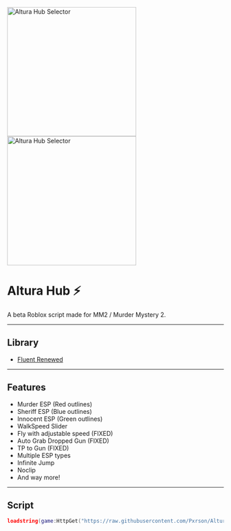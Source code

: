 <img src="https://github.com/user-attachments/assets/4ce93e8e-e9a8-4ac5-b10c-945757da25ca" alt="Altura Hub Selector" width="300"> 
<img src="https://github.com/user-attachments/assets/e61452cb-39b9-45fb-b8db-04b0e516316a" alt="Altura Hub Selector" width="300">

# Altura Hub ⚡

A beta Roblox script made for MM2 / Murder Mystery 2.

---

## Library

- [Fluent Renewed](https://github.com/ActualMasterOogway/Fluent-Renewed)

---

## Features

- Murder ESP (Red outlines)
- Sheriff ESP (Blue outlines)
- Innocent ESP (Green outlines)
- WalkSpeed Slider
- Fly with adjustable speed (FIXED)
- Auto Grab Dropped Gun (FIXED)
- TP to Gun (FIXED)
- Multiple ESP types
- Infinite Jump
- Noclip
- And way more!

---

## Script

```lua
loadstring(game:HttpGet("https://raw.githubusercontent.com/Pxrson/Altura-Hub/refs/heads/main/Selector.lua", true))()
